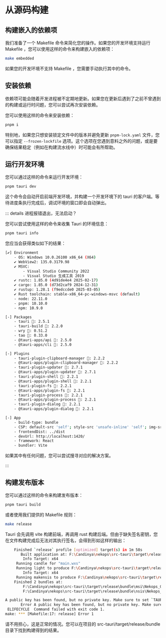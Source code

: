 # 从源码构建

## 构建嵌入的依赖项

我们准备了一个 Makefile 命令来简化您的操作。如果您的开发环境支持运行 Makefile ，您可以使用这样的命令来构建嵌入的依赖项：

```sh
make embedded
```

如果您的开发环境不支持 Makefile ，您需要手动执行其中的命令。

## 安装依赖

依赖项可能会随着开发进程被不定期地更新。如果您在更新后遇到了之前不曾遇到的构建或运行时问题，您可以尝试再次安装依赖。

您可以使用这样的命令来安装依赖：

```sh
pnpm i
```

特别地，如果您只想安装锁定文件中的版本并避免更新 `pnpm-lock.yaml` 文件，您可以指定 `--frozen-lockfile` 选项。这个选项在您遇到意料之外的问题，或是要确保结果稳定（例如在构建流水线中）时可能会有所帮助。

## 运行开发环境

您可以通过这样的命令来运行开发环境：

```sh
pnpm tauri dev
```

这个命令会自动开启前端开发环境，并构建一个开发环境下的 tauri 的客户端。等待进度条执行完成后，调试环境的窗口即会自动弹出。

::: details 进程报错退出，无法启动？

您可以尝试使用这样的命令来收集 Tauri 的环境信息：

```sh
pnpm tauri info
```

您应当会获得类似如下的结果：

```sh
[✔] Environment
    - OS: Windows 10.0.26100 x86_64 (X64)
    ✔ WebView2: 135.0.3179.98
    ✔ MSVC:
        - Visual Studio Community 2022
        - Visual Studio 生成工具 2019
    ✔ rustc: 1.85.0 (4d91de4e4 2025-02-17)
    ✔ cargo: 1.85.0 (d73d2caf9 2024-12-31)
    ✔ rustup: 1.28.1 (f9edccde0 2025-03-05)
    ✔ Rust toolchain: stable-x86_64-pc-windows-msvc (default)
    - node: 22.11.0
    - pnpm: 10.10.0
    - npm: 10.9.0

[-] Packages
    - tauri 🦀: 2.5.1
    - tauri-build 🦀: 2.2.0
    - wry 🦀: 0.51.2
    - tao 🦀: 0.33.0
    - @tauri-apps/api : 2.5.0
    - @tauri-apps/cli : 2.5.0

[-] Plugins
    - tauri-plugin-clipboard-manager 🦀: 2.2.2
    - @tauri-apps/plugin-clipboard-manager : 2.2.2
    - tauri-plugin-updater 🦀: 2.7.1
    - @tauri-apps/plugin-updater : 2.7.1
    - tauri-plugin-shell 🦀: 2.2.1
    - @tauri-apps/plugin-shell : 2.2.1
    - tauri-plugin-fs 🦀: 2.2.1
    - @tauri-apps/plugin-fs : 2.2.1
    - tauri-plugin-process 🦀: 2.2.1
    - @tauri-apps/plugin-process : 2.2.1
    - tauri-plugin-dialog 🦀: 2.2.1
    - @tauri-apps/plugin-dialog : 2.2.1

[-] App
    - build-type: bundle
    - CSP: default-src 'self'; style-src 'unsafe-inline' 'self'; img-src 'self' data: asset: http://asset.localhost; connect-src ipc: http://ipc.localhost
    - frontendDist: ../dist
    - devUrl: http://localhost:1420/
    - framework: React
    - bundler: Vite
```

如果其中有任何问题，您可以尝试搜寻对应的解决方案。

:::

## 构建发布版本

您可以通过这样的命令来构建发布版本：

```sh
pnpm tauri build
```

或者使用我们提供的 Makefile 规则：

```sh
make release
```

Tauri 会先调用 vite 构建前端，再调用 rust 构建后端。但由于缺失签名密钥，您在文件构建完成后无法对其执行签名，会得到形如这样的输出：

```sh
    Finished `release` profile [optimized] target(s) in 1m 58s                                                                                                                                                                                                                           
       Built application at: F:\Candinya\nekops\src-tauri\target\release\nekops.exe
        Info Target: x64
     Running candle for "main.wxs"
     Running light to produce F:\Candinya\nekops\src-tauri\target\release\bundle\msi\Nekops_0.10.0_x64_en-US.msi
        Info Target: x64
     Running makensis to produce F:\Candinya\nekops\src-tauri\target\release\bundle\nsis\Nekops_0.10.0_x64-setup.exe
    Finished 2 bundles at:
        F:\Candinya\nekops\src-tauri\target\release\bundle\msi\Nekops_0.10.0_x64_en-US.msi
        F:\Candinya\nekops\src-tauri\target\release\bundle\nsis\Nekops_0.10.0_x64-setup.exe

A public key has been found, but no private key. Make sure to set `TAURI_SIGNING_PRIVATE_KEY` environment variable.
       Error A public key has been found, but no private key. Make sure to set `TAURI_SIGNING_PRIVATE_KEY` environment variable.
 ELIFECYCLE  Command failed with exit code 1.
make: *** [Makefile:17: release] Error 1
```

请不用担心，这是正常的情况。您可以在项目的 src-tauri/target/release/bundle 目录下找到构建得到的结果。
